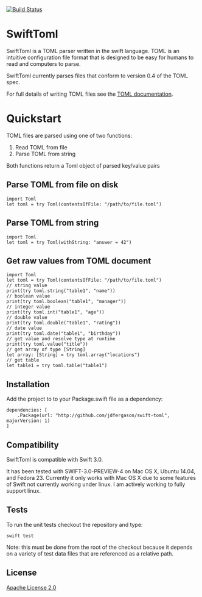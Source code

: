 [![Build Status](https://travis-ci.org/jdfergason/swift-toml.svg?branch=master)](https://travis-ci.org/jdfergason/swift-toml)

# SwiftToml

SwiftToml is a TOML parser written in the swift language.  TOML is an intuitive
configuration file format that is designed to be easy for humans to read and
computers to parse.

SwiftToml currently parses files that conform to version 0.4 of the TOML spec. 

For full details of writing TOML files see the [TOML documentation](https://github.com/toml-lang/toml).

# Quickstart

TOML files are parsed using one of two functions:

1. Read TOML from file
2. Parse TOML from string

Both functions return a Toml object of parsed key/value pairs

## Parse TOML from file on disk

    import Toml
    let toml = try Toml(contentsOfFile: "/path/to/file.toml")

## Parse TOML from string

    import Toml
    let toml = try Toml(withString: "answer = 42")

## Get raw values from TOML document

    import Toml
    let toml = try Toml(contentsOfFile: "/path/to/file.toml")
    // string value
    print(try toml.string("table1", "name"))
    // boolean value
    print(try toml.boolean("table1", "manager"))
    // integer value
    print(try toml.int("table1", "age"))
    // double value
    print(try toml.double("table1", "rating"))
    // date value
    print(try toml.date("table1", "birthday"))
    // get value and resolve type at runtime
    print(try toml.value("title"))
    // get array of type [String]
    let array: [String] = try toml.array("locations")
    // get table
    let table1 = try toml.table("table1")

## Installation

Add the project to  to your Package.swift file as a dependency:

    dependencies: [
        .Package(url: "http://github.com/jdfergason/swift-toml", majorVersion: 1)
    ]

## Compatibility

SwiftToml is compatible with Swift 3.0.

It has been tested with SWIFT-3.0-PREVIEW-4 on Mac OS X, Ubuntu 14.04, and Fedora 23.  Currently it only works with Mac OS X due to some features of Swift not currently working under linux.  I am actively working to fully support linux.

## Tests

To run the unit tests checkout the repository and type:

    swift test

Note: this must be done from the root of the checkout because it depends on a variety of test data files
that are referenced as a relative path.

## License

[Apache License 2.0](http://www.apache.org/licenses/LICENSE-2.0.txt)
